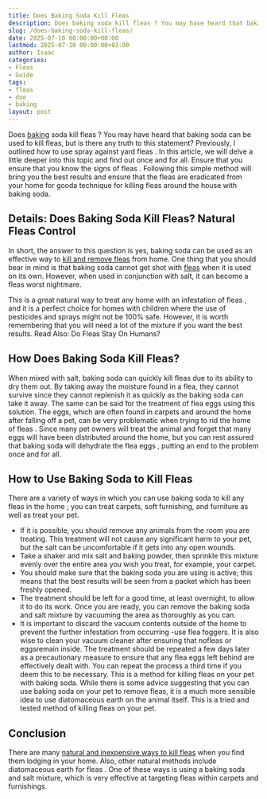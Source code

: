 ```yaml
---
title: Does Baking Soda Kill Fleas
description: Does baking soda kill fleas ? You may have heard that baking soda can be used to kill fleas, but is there any truth to this statement?
slug: /does-baking-soda-kill-fleas/
date: 2025-07-10 00:00:00+00:00
lastmod: 2025-07-10 00:00:00+03:00
author: Isaac
categories:
- Fleas
- Guide
tags:
- fleas
- doe
- baking
layout: post
---
```

Does [baking](https://pestpolicy.com/does-baking-acid-kill-crickets/) soda kill
fleas
? You may have heard that baking soda can be used to kill fleas, but is there any truth to this statement? Previously, I outlined how to use
spray against yard fleas
.
In this article, we will delve a little deeper into this topic and find out once and for all. Ensure that you ensure that you know the
signs of fleas
.
Following this simple method will bring you the best results and ensure that the fleas are eradicated from your home for gooda technique
for killing fleas
around the house with baking soda.

## Details: Does Baking Soda Kill Fleas? Natural Fleas Control
In short, the answer to this question is yes, baking soda can be used as an effective way to
[kill and remove fleas](https://pestpolicy.com/does-salt-kill-fleas/)
from home.
One thing that you should bear in mind is that baking soda cannot get shot with
[fleas](https://extension.psu.edu/cat-fleas)
when it is used on its own. However, when used in conjunction with salt, it can become a fleas worst nightmare.

This is a great natural way to treat any
home with an infestation of fleas
, and it is a perfect choice for homes with children where the use of pesticides and sprays might not be 100% safe.
However, it is worth remembering that you will need a lot of the mixture if you want the best results. Read Also:
Do Fleas Stay On Humans?
## How Does Baking Soda Kill Fleas?
When mixed with salt, baking soda
can quickly kill fleas
due to its ability to dry them out. By taking away the moisture found in a flea, they cannot survive since they cannot replenish it as quickly as the
baking soda
can take it away.
The same can be said for the
treatment of flea
eggs using this solution. The eggs, which are often found in carpets and around the home after falling off a pet, can be very problematic when trying to
rid the home of fleas
.
Since many pet owners will treat the animal and forget that many eggs will have been distributed around the home, but you can rest assured that baking soda will dehydrate the
flea eggs
, putting an end to the problem once and for all.
## How to Use Baking Soda to Kill Fleas
There are a variety of ways in which you can use baking soda to
kill any fleas in the home
; you can treat carpets, soft furnishing, and furniture as well as treat your pet.
- If it is possible, you should remove any animals from the room you are treating. This treatment will not cause any significant harm to your pet, but the salt can be uncomfortable if it gets into any open wounds.
- Take a shaker and mix salt and baking powder, then sprinkle this mixture evenly over the entire area you wish you treat, for example, your carpet.
- You should make sure that the baking soda you are using is active; this means that the best results will be seen from a packet which has been freshly opened.
- The treatment should be left for a good time, at least overnight, to allow it to do its work. Once you are ready, you can remove the baking soda and salt mixture by vacuuming the area as thoroughly as you can.
- It is important to discard the vacuum contents outside of the home to prevent the further infestation from occurring -use flea foggers. It is also wise to clean your vacuum cleaner after ensuring that nofleas or eggsremain inside.
The treatment should be repeated a few days later as a precautionary measure to ensure that any flea eggs left behind are effectively dealt with. You can repeat the process a third time if you deem this to be necessary.
This is a method for
killing fleas on your pet
with baking soda. While there is some advice suggesting that you can use baking soda on your pet to remove fleas, it is a much more sensible idea to use
diatomaceous earth
on the animal itself. This is a tried and tested method of killing fleas on your pet.

## Conclusion
There are many
[natural and inexpensive ways to kill fleas](https://pestpolicy.com/does-apple-cider-vinegar-kill-fleas/)
when you find them lodging in your home. Also, other natural methods include
diatomaceous earth for fleas
.
One of these ways is using a baking soda and salt mixture, which is very effective at targeting
fleas within carpets
and furnishings.
